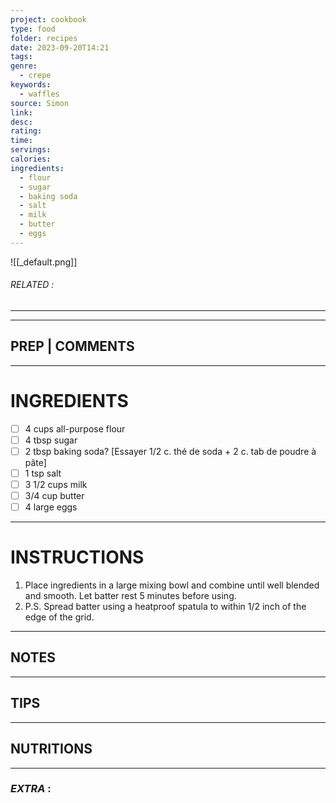 ```yaml
---
project: cookbook
type: food
folder: recipes
date: 2023-09-20T14:21
tags: 
genre:
  - crepe
keywords:
  - waffles
source: Simon
link: 
desc: 
rating: 
time: 
servings: 
calories: 
ingredients:
  - flour
  - sugar
  - baking soda
  - salt
  - milk
  - butter
  - eggs
---
```


![[_default.png]]
###### *RELATED* : 
---


---
## PREP | COMMENTS



---
# INGREDIENTS

- [ ] 4 cups all-purpose flour
- [ ] 4 tbsp sugar
- [ ] 2 tbsp baking soda? [Essayer 1/2 c. thé de soda + 2 c. tab de poudre à pâte]
- [ ] 1 tsp salt
- [ ] 3 1/2 cups milk
- [ ] 3/4 cup butter
- [ ] 4 large eggs

---
# INSTRUCTIONS

1. Place ingredients in a large mixing bowl and combine until well blended and smooth. Let batter rest 5 minutes before using. 
2. P.S. Spread batter using a heatproof spatula to within 1/2 inch of the edge of the grid.

---
## NOTES



---
## TIPS



---
## NUTRITIONS



---
### *EXTRA* :



